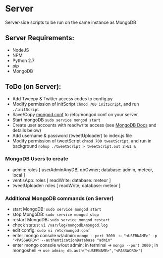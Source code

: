 # Server
Server-side scripts to be run on the same instance as MongoDB

## Server Requirements:
- NodeJS
- NPM
- Python 2.7
- pip
- MongoDB

## ToDo (on Server):
- Add Tweepy & Twitter access codes to config.py
- Modify permission of initScript `chmod 700 initScript`, and run `./initScript`
- Save/Copy [mongod.conf](https://gist.github.com/vanshdassani/b59c035829f5a30d7095894c19ad7bab) to /etc/mongod.conf on your server
- Start mongoDB `sudo service mongod start`
- Create user accounts with read/write access (see [MongoDB Docs](https://docs.mongodb.com/manual/tutorial/create-users/) and details below)
- Add username & password (tweetUploader) to index.js file
- Modify permission of tweetScript `chmod 700 tweetScript`, and run in background `nohup ./tweetScript > tweetScript.out 2>&1 &`

### MongoDB Users to create
- admin: roles [ userAdminAnyDB, dbOwner; database: admin, meteor, local ]
- ventisApp: roles [ readWrite; database: meteor ]
- tweetUploader: roles [ readWrite; database: meteor ]

### Additional MongoDB commands (on Server)
- start MongoDB: `sudo service mongod start`
- stop MongoDB: `sudo service mongod stop`
- restart MongoDB: `sudo service mongod restart`
- check status: `vi /var/log/mongodb/mongod.log`
- edit config: `sudo vi /etc/mongod.conf`
- enter mongo console w/admin: `mongo --port 3000 -u "<USERNAME>" -p "<PASSWORD>" --authenticationDatabase "admin"`
- enter mongo console w/out admin: in terminal -> `mongo --port 3000` ; in mongoshell -> `use admin; db.auth("<USERNAME>","<PASSWORD>")`
